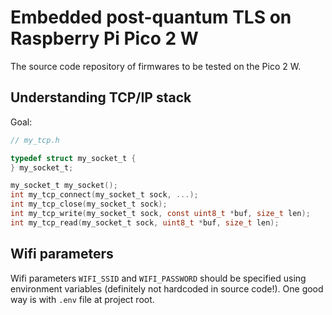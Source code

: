 # Embedded post-quantum TLS on Raspberry Pi Pico 2 W
The source code repository of firmwares to be tested on the Pico 2 W.

## Understanding TCP/IP stack
Goal:

```c
// my_tcp.h

typedef struct my_socket_t {
} my_socket_t;

my_socket_t my_socket();
int my_tcp_connect(my_socket_t sock, ...);
int my_tcp_close(my_socket_t sock);
int my_tcp_write(my_socket_t sock, const uint8_t *buf, size_t len);
int my_tcp_read(my_socket_t sock, uint8_t *buf, size_t len);
```

## Wifi parameters
Wifi parameters `WIFI_SSID` and `WIFI_PASSWORD` should be specified using environment variables (definitely not hardcoded in source code!). One good way is with `.env` file at project root.
